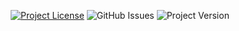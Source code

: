 <p align="center">
    <a href="https://github.com/salty-sweet/asphodellauncher/blob/main/LICENSE"><img alt="Project License" src="https://img.shields.io/github/license/salty-sweet/asphodellauncher?color=ff0049&label=Licensed%20under&style=for-the-badge"></a> <img alt="GitHub Issues" src="https://img.shields.io/github/issues-raw/salty-sweet/asphodellauncher?color=ff0049&label=Open%20Issues&style=for-the-badge"> <img alt="Project Version" src="https://img.shields.io/github/package-json/v/salty-sweet/asphodellauncher?color=ff0049&label=Version&style=for-the-badge">
</p>